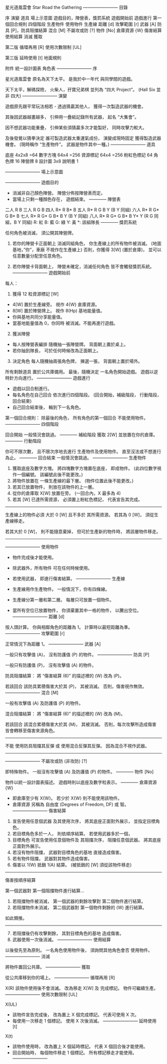 星光道風雲會
Star Road the Gathering
————————
目錄

序
演變
道具
場上示意圖
遊戲目的，陣營表，獎罰系統
遊戲開始前
遊戲進行
第一個回合規則
四個階段
生產物件
使用物件
生產線
距離 [d]
攻擊範圍 [r]
武器 [A]
防具 [P]，防具阻擋結算
混合 [M]
不屬攻或防 [?]
物件 [No]
倉庫資源 {W} 
傷害結算
使用結算
消滅
獲取

第二版
循環再用 [R]
使用次數限制 [UL]

第三版
延時使用 [t]
地面規則

附件
統一設計圖表
角色表
————————
序

星光道風雲會 
原名為天下太平。
是我於中一年代
與同學間的遊戲。

天下太平，解碼探險，
火柴人，孖寶兄弟棋
並列為 “四大 Project”。
(Hall Six 並非 四大)
————————
演變

遊戲原先跟平常玩法相若 -
透過猜贏其他人，
獲得一次製造武器的機會。

其後因武器越畫越多，
引伸用一疊紙記錄所有武器，
起名 “大集會”。

因不想武器功能重疊，
引伸某些須猜贏多次才能製好，
同時攻擊力較大。

及後發覺以猜拳決定
誰可製造武器太重運氣成份，
演變成現時固定
獲得製造武器機會。
(現時稱作 “生產物件”。
武器是物件其中一種。)
————————
道具

底座 4x2x8 =64
數字方塊 64x4 =256
資源標記 64x4 =256
粉紅色標記 64
角色牌 16
陣營牌 8
設計圖 3x8
說明書 1

————————
場上示意圖


————————
遊戲目的

 - 消滅非自己顏色陣營。
陣營分佈按陣營表而定。
 - 當場上只剩一種顏色存在，
遊戲結束。
————
陣營表

二人 R B
三人 R G B
四人 R* R B* B
五人 R* R G B Y (B Y 同組)
六人 R* R G* G B* B
七人 R* R G* G B* B Y (B Y 同組)
八人 R* R G* G B* B Y* Y
(R G 同組，B Y 同組)
R: 紅 B: 藍 G: 綠 Y: 黃
*: 該組隊長
————
獎罰系統

任何角色被消滅，
須公開其陣營牌。

 1. 若你的陣營卡正面朝上
消滅同組角色，
你生產線上的所有物件被消滅。
(地面基地，”你”，車廠
不視作在生產線上)
否則，你獲得 3[W] (置於倉庫)，
並可以任意數量分配至任意角色。

 2. 若你陣營卡背面朝上，
陣營未確定，消滅任何角色
皆不會觸發獎罰系統。
————————
遊戲開始前

每人：
 1) 獲得 12 粒資源標記 [W]
 - 4[W] 置於生產線旁。
視作 4{W} 倉庫資源。
 - 8[W] 置於陣營牌上。
視作 8(Hp) 基地能量值。
 - 你與基地共同分享能量值。
 - 當基地能量值為 0，你同時
被消滅。不能再進行遊戲。
 2) 獲派陣營
 - 每人按陣營表編排
隨機抽一張陣營牌。
背面朝上置於桌上。
 - 若你抽到隊長，
可於任何時候改為正面朝上。
 3) 決定角色
每人隨機抽兩張角色牌，
揀選一張，
背面朝上置於場外。

所有剩餘道具
置於公共庫備用。
最後，隨機決定
一名角色開始遊戲。
遊戲以逆時針方向進行。
————————
遊戲進行

 - 遊戲以回合制進行。
 - 每名角色在自己回合
依次進行四個階段。
(回合開始，補級階段，
行動階段，回合結束)
 - 自己回合結束後，
輪到下一名角色。

第一個回合規則：
除最後的角色，
所有角色的第一個回合
不能使用物件。
————————
四個階段

回合開始
一般情況會跳過。
————
補給階段
獲取 2[W] 並放置在你的倉庫。
————
行動階段 

你可不限次數，
且不限次序地去進行
生產物件及使用物件。
直至沒法或不想進行為止。
————
回合結束
一般情況會跳過。
————————
生產物件

 1) 獲取底座及數字方塊。
將四塊數字方塊置在底座，
即成物件。
(此四位數字視作一個編號。
該編號此後不能更改。)
 2) 將物件放置在
一條生產線的最下層。
(物件位置此後不能更改。)
 3) 若其已放置物件，
則放在該物件的上一層。
 4) 從你的倉庫取 X[W] 
放置在旁。
(一回合內，X 最多為 4)
 5) 若其 [W] 已達所需資源，
必須置上粉紅色標記，
代表宣告其完成。

 * * * * * * * *
生產線上的物件必須
大於 0 [W] 且不多於
其所需資源。
若其為 0 [W]，
須從生產線移走。

若其大於 0 [W]，
則不能隨意棄掉，
但可於生產新的物件時，
將該層物件移走。
 * * * * * * * *
————————
使用物件

 - 物件完成後才能使用。
 - 除武器外，所有物件
可在任何時候使用。
 - 若使用武器，
即進行傷害結算。
————————
生產線

 - 生產線用作生產物件。
一般情況下，你有四條線。
 - 生產線分第一層和第二層。
每層只可放置一個物件。
 - 當所有空位已放置物件，
你須棄置其中一格的物件，
以騰出空位。
————————
距離 [d]

按人頭計算。
你與相鄰角色的距離為 1。
計算時以最短距離為準。
————————
攻擊範圍 [r]

正常情況下為距離 1。
————————
武器 [A]

一般只有攻擊值 (A)，
沒有防護值 (P) 的物件。
————————
防具 [P]

一般只有防護值 (P)，
沒有攻擊值 (A) 的物件。

防具阻擋結算：
將 “傷害結算 (6)” 的描述裡的
(W) 改為 (P)。

若該回合
該防具累積傷害大於其 (P)，
其被消滅。
否則，傷害視作無效。
————————
混合 [M]

一般有攻擊值 (A) 
及防護值 (P) 的物件。

混合阻擋結算：
將 “傷害結算 (6)” 的描述裡的
(W) 改為 (M)。

若該回合
該混合累積傷害大於其 (M)，
其被消滅。
否則，每次攻擊所造成傷害
皆會轉移至傷害來源角色。

 * * * * * * * *
不能
使用防具阻擋其反彈 或
使用混合反彈其反彈。
因為混合不視作武器。
 * * * * * * * *
————————
不屬攻或防 (非攻防) [?]

即特殊物件。
一般沒有攻擊值 (A) 
及防護值 (P) 的物件。
————
物件 [No]

物件以統一設計圖表描述。
遊戲時則以底座及數字粒表示。
————
倉庫資源 {W} 

 - 即倉庫至少有 X{W}。
若少於 X{W} 則不能使用該物件。
 - 倉庫資源 另稱為 
自由度 (Degrees of Freedom, DF)
或 智。
————————
傷害結算

 1) 宣告使用任意個武器
及其使用次序，
將其底座正面對外展示，
並指定目標角色。
 2) 若目標角色多於一人，
則依順序結算。
若使用武器多於一個，
 3) 目標角色
可宣告使用任意個物件及
其阻擋次序，
阻擋任意個武器。
將其底座正面對外展示。
 4) 若沒有物件阻擋，
武器對目標角色的基地
直接造成傷害。
 5) 若有物件阻擋，
武器對其物件造成傷害。
 6) 傷害以 1(W) 抵銷 1(A) 結算。
(被抵銷的 [W] 須從該物件移走)

 * * * * * * * *
傷害按順序結算

第一個武器對
第一個阻擋物件進行結算...
 1. 若阻擋物件被消滅，
第一個武器的剩餘攻擊對
第二個物件進行結算。
 2. 若阻擋物件未消滅，
第二個武器對
第一個物件剩餘的 (W) 進行結算。

如此類推。
 * * * * * * * *

 7) 若阻擋後仍有攻擊剩餘，
其對目標角色的基地
造成傷害。
 8) 武器使用一次後消滅。
————————
使用結算

以後發先至為原則。
一名角色使用物件後，
須詢問其他角色會否
使用物件。
————————
消滅

將物件置回公共庫。
————————
獲取

從公共庫移到你的場上。
————————
循環再用 [R]

X(R)
該物件使用後不會消滅。
改為移走 X[W] 及
完成標記。
物件可繼續生產。
————————
使用次數限制 [UL]

X(UL)
 - 該物件宣告完成後，
改為置上 X 個完成標記。
代表可使用 X 次。
 - 每使用一次移走 1 個標記。
使用 X 次後消滅。
————————
延時使用 [t]

X(t)
 - 該物件使用時，
改為置上 X 個延時標記。
代表 X 個回合後才能使用。
 - 回合開始時，
每個物件移走 1 個標記。
所有標記移走才能使用。
————————
